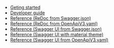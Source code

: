 <!-- docs/_sidebar.md -->

* [Geting started](README.md)
* [Developer guide](developer-guide.md)
* <a href="/redoc.html" target="_blank">Reference (ReDoc from Swagger.json)</a>
* <a href="/redocExample.html" target="_blank">Reference (ReDoc from OpenApiV3.yaml)</a>
* <a href="/swagger.html" target="_blank">Reference (Swagger UI from Swagger.json)</a>
* <a href="/swagger-material.html" target="_blank">Reference (Swagger UI with material theme)</a>
* <a href="/swaggerExample.html" target="_blank">Reference (Swagger UI from OpenApiV3.yaml)</a>
